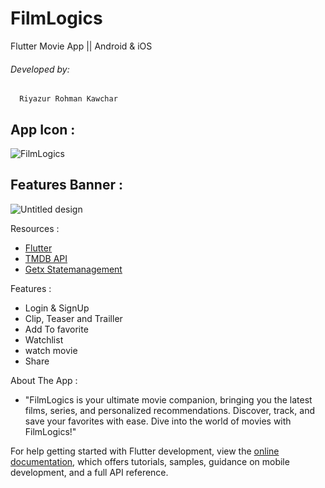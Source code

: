 # FilmLogics

Flutter Movie App || Android & iOS
###### Developed by: 
      Riyazur Rohman Kawchar

## App Icon :
![FilmLogics](https://github.com/user-attachments/assets/e7f59b6f-3c14-4a9e-b180-813da7bc1990)

## Features Banner :
![Untitled design](https://github.com/user-attachments/assets/d85cc3b9-5ce2-4b3c-8e5c-f3479ecee593)

Resources :

- [Flutter](https://docs.flutter.dev/)
- [TMDB API](https://developer.themoviedb.org/docs/getting-started)
- [Getx Statemanagement](https://pub.dev/packages/get)


Features :
- Login & SignUp
- Clip, Teaser and Trailler
- Add To favorite
- Watchlist
- watch movie
- Share

About The App :
- "FilmLogics is your ultimate movie companion, bringing you the latest films, series, and personalized recommendations. Discover, track, and save your favorites with ease. Dive into the world of movies with FilmLogics!"


For help getting started with Flutter development, view the
[online documentation](https://docs.flutter.dev/), which offers tutorials,
samples, guidance on mobile development, and a full API reference.

